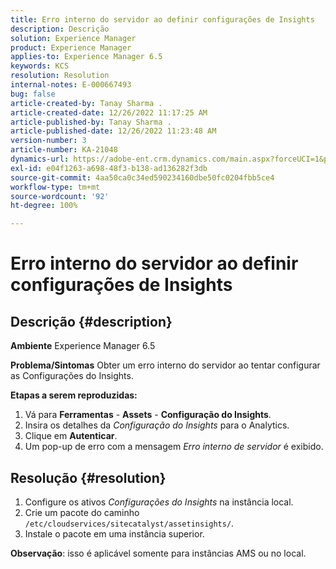 ```yaml
---
title: Erro interno do servidor ao definir configurações de Insights
description: Descrição
solution: Experience Manager
product: Experience Manager
applies-to: Experience Manager 6.5
keywords: KCS
resolution: Resolution
internal-notes: E-000667493
bug: false
article-created-by: Tanay Sharma .
article-created-date: 12/26/2022 11:17:25 AM
article-published-by: Tanay Sharma .
article-published-date: 12/26/2022 11:23:48 AM
version-number: 3
article-number: KA-21048
dynamics-url: https://adobe-ent.crm.dynamics.com/main.aspx?forceUCI=1&pagetype=entityrecord&etn=knowledgearticle&id=fa82b0dd-0e85-ed11-81ac-6045bd006239
exl-id: e04f1263-a698-48f3-b138-ad136282f3db
source-git-commit: 4aa50ca0c34ed590234160dbe50fc0204fbb5ce4
workflow-type: tm+mt
source-wordcount: '92'
ht-degree: 100%

---
```


# Erro interno do servidor ao definir configurações de Insights

## Descrição {#description}

<b>Ambiente</b>
Experience Manager 6.5


<b>Problema/Sintomas</b>
Obter um erro interno do servidor ao tentar configurar as Configurações do Insights.

<b>Etapas a serem reproduzidas:</b>

1. Vá para <b>Ferramentas</b> - <b>Assets</b> - <b>Configuração do Insights</b>.
2. Insira os detalhes da *Configuração do Insights* para o Analytics.
3. Clique em <b>Autenticar</b>.
4. Um pop-up de erro com a mensagem *Erro interno de servidor* é exibido.



## Resolução {#resolution}


1. Configure os ativos *Configurações do Insights* na instância local.
2. Crie um pacote do caminho `/etc/cloudservices/sitecatalyst/assetinsights/`.
3. Instale o pacote em uma instância superior.


<b>Observação</b>: isso é aplicável somente para instâncias AMS ou no local.
